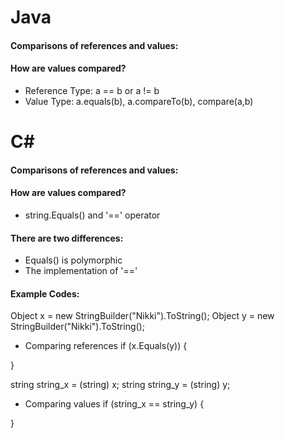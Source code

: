 # Java
#### Comparisons of references and values:
#### How are values compared?
- Reference Type: a == b or a != b
- Value Type: a.equals(b), a.compareTo(b), compare(a,b)

# C#
#### Comparisons of references and values:
#### How are values compared?
- string.Equals() and '==' operator
#### There are two differences:
- Equals() is polymorphic
- The implementation of '=='

#### Example Codes:
Object x = new StringBuilder("Nikki").ToString();
Object y = new StringBuilder("Nikki").ToString();
- Comparing references
if (x.Equals(y)) { 

} 

string string_x = (string) x;
string string_y = (string) y;

- Comparing values
if (string_x == string_y) {

}
